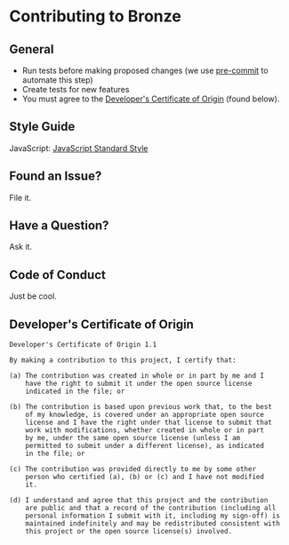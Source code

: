 # Contributing to Bronze

## General

- Run tests before making proposed changes (we use [pre-commit](https://www.npmjs.com/package/pre-commit) to automate this step)
- Create tests for new features
- You must agree to the [Developer's Certificate of Origin](http://developercertificate.org) (found below).

## Style Guide

JavaScript: [JavaScript Standard Style](http://standardjs.com)

## Found an Issue?

File it.

## Have a Question?

Ask it.

## Code of Conduct

Just be cool.

## Developer's Certificate of Origin

```text
Developer's Certificate of Origin 1.1

By making a contribution to this project, I certify that:

(a) The contribution was created in whole or in part by me and I
    have the right to submit it under the open source license
    indicated in the file; or

(b) The contribution is based upon previous work that, to the best
    of my knowledge, is covered under an appropriate open source
    license and I have the right under that license to submit that
    work with modifications, whether created in whole or in part
    by me, under the same open source license (unless I am
    permitted to submit under a different license), as indicated
    in the file; or

(c) The contribution was provided directly to me by some other
    person who certified (a), (b) or (c) and I have not modified
    it.

(d) I understand and agree that this project and the contribution
    are public and that a record of the contribution (including all
    personal information I submit with it, including my sign-off) is
    maintained indefinitely and may be redistributed consistent with
    this project or the open source license(s) involved.
```
